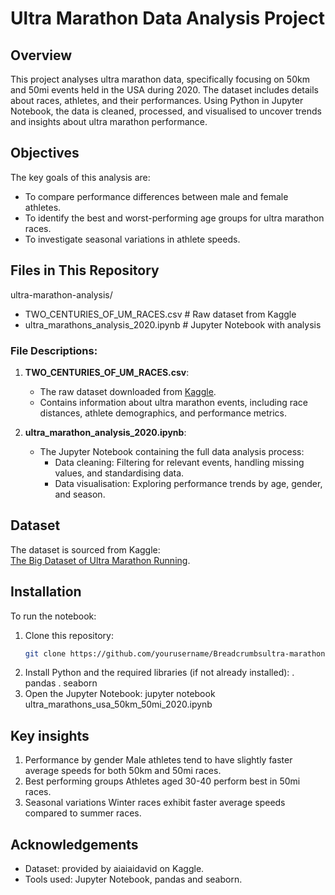 # Ultra Marathon Data Analysis Project

## Overview
This project analyses ultra marathon data, specifically focusing on 50km and 50mi events held in the USA during 2020. The dataset includes details about races, athletes, and their performances. Using Python in Jupyter Notebook, the data is cleaned, processed, and visualised to uncover trends and insights about ultra marathon performance.

## Objectives
The key goals of this analysis are:
- To compare performance differences between male and female athletes.
- To identify the best and worst-performing age groups for ultra marathon races.
- To investigate seasonal variations in athlete speeds.

## Files in This Repository
ultra-marathon-analysis/
- TWO_CENTURIES_OF_UM_RACES.csv   # Raw dataset from Kaggle
- ultra_marathons_analysis_2020.ipynb   # Jupyter Notebook with analysis


### File Descriptions:
1. **TWO_CENTURIES_OF_UM_RACES.csv**:
   - The raw dataset downloaded from [Kaggle](https://www.kaggle.com/datasets/aiaiaidavid/the-big-dataset-of-ultra-marathon-running).
   - Contains information about ultra marathon events, including race distances, athlete demographics, and performance metrics.

2. **ultra_marathon_analysis_2020.ipynb**:
   - The Jupyter Notebook containing the full data analysis process:
     - Data cleaning: Filtering for relevant events, handling missing values, and standardising data.
     - Data visualisation: Exploring performance trends by age, gender, and season.

## Dataset
The dataset is sourced from Kaggle:  
[The Big Dataset of Ultra Marathon Running](https://www.kaggle.com/datasets/aiaiaidavid/the-big-dataset-of-ultra-marathon-running).

## Installation
To run the notebook:
1. Clone this repository:
   ```bash
   git clone https://github.com/yourusername/Breadcrumbsultra-marathon-analysis.git
2. Install Python and the required libraries (if not already installed):
  . pandas
  . seaborn
3. Open the Jupyter Notebook:
  jupyter notebook ultra_marathons_usa_50km_50mi_2020.ipynb

## Key insights
1. Performance by gender
  Male athletes tend to have slightly faster average speeds for both 50km and 50mi races.
2. Best performing groups
  Athletes aged 30-40 perform best in 50mi races.
3. Seasonal variations
  Winter races exhibit faster average speeds compared to summer races.

## Acknowledgements
- Dataset: provided by aiaiaidavid on Kaggle.
- Tools used: Jupyter Notebook, pandas and seaborn.


   

